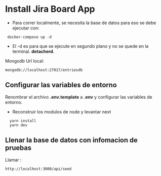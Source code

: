 # Install Jira Board App

- Para correr localmente, se necesita la base de datos para eso se debe ejecutar con:

```
 docker-compose up -d
```
* El -d es para que se ejecute en segundo plano y no se quede en la terminal. __detacherd__.

Mongodb Url local:

```
mongodb://localhost:27017/entriesdb
```

## Configurar las variables de entorno

Renombrar el archivo  __.env.template__ a __.env__ y configurar las variables de entorno.

 * Reconstruir los modulos de node  y levantar next

  ```
    yarn install 
    yarn dev
  ```
## Llenar la base de datos con infomacion de pruebas

Llamar : 

```
http://localhost:3000/api/seed
```
 
 
